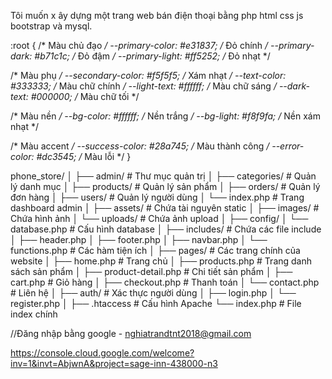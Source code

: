 Tôi muốn x  ây dựng một trang web bán điện thoại bằng php html css js bootstrap và mysql.

:root {
  /* Màu chủ đạo */
  --primary-color: #e31837;     /* Đỏ chính */
  --primary-dark: #b71c1c;      /* Đỏ đậm */
  --primary-light: #ff5252;     /* Đỏ nhạt */
  
  /* Màu phụ */
  --secondary-color: #f5f5f5;   /* Xám nhạt */
  --text-color: #333333;        /* Màu chữ chính */
  --light-text: #ffffff;        /* Màu chữ sáng */
  --dark-text: #000000;         /* Màu chữ tối */
  
  /* Màu nền */
  --bg-color: #ffffff;          /* Nền trắng */
  --bg-light: #f8f9fa;         /* Nền xám nhạt */
  
  /* Màu accent */
  --success-color: #28a745;     /* Màu thành công */
  --error-color: #dc3545;       /* Màu lỗi */
}

phone_store/
│
├── admin/                     # Thư mục quản trị
│   ├── categories/           # Quản lý danh mục
│   ├── products/            # Quản lý sản phẩm
│   ├── orders/              # Quản lý đơn hàng
│   ├── users/               # Quản lý người dùng
│   └── index.php           # Trang dashboard admin
│
├── assets/                   # Chứa tài nguyên static
│   ├── images/             # Chứa hình ảnh
│   └── uploads/            # Chứa ảnh upload
│
├── config/
│   └── database.php        # Cấu hình database
│
├── includes/               # Chứa các file include
│   ├── header.php
│   ├── footer.php
│   ├── navbar.php
│   └── functions.php      # Các hàm tiện ích
│
├── pages/                 # Các trang chính của website
│   ├── home.php          # Trang chủ
│   ├── products.php      # Trang danh sách sản phẩm
│   ├── product-detail.php # Chi tiết sản phẩm
│   ├── cart.php          # Giỏ hàng
│   ├── checkout.php      # Thanh toán
│   └── contact.php       # Liên hệ
│
├── auth/                  # Xác thực người dùng
│   ├── login.php
│   └── register.php
│
├── .htaccess             # Cấu hình Apache
└── index.php             # File index chính

//Đăng nhập bằng google - nghiatrandtnt2018@gmail.com

https://console.cloud.google.com/welcome?inv=1&invt=AbjwnA&project=sage-inn-438000-n3

